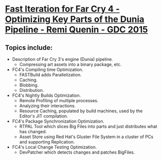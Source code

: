# [Fast Iteration for Far Cry 4 - Optimizing Key Parts of the Dunia Pipeline - Remi Quenin - GDC 2015](https://www.youtube.com/watch?v=AhmlFG1u1wE)
## Topics include:
* Description of Far Cry 3's engine (Dunia) pipeline.
  * Compressing art assets into a binary package, etc.
* FC4's Compiling time Optimization.
  * FASTBuild adds Parallelization.
  * Caching.
  * Blobbing.
  * Distribution.
* FC4's Nightly Builds Optimization.
  * Remote Profiling of multiple processes.
  * Analyzing their interactions.
  * Resource Caching, populated by build machines, used by the Editor's JIT compilation. 
* FC4's Package Synchronization Optimization.
  * RTPAL Tool which slices Big Files into parts and just distributes what has changed.
  * Asset Store using Red Hat's Gluster File System in a cluster of PCs and supporting Replication.
* FC4's Local Change Testing Optimization.
  * DevPatcher which detects changes and patches BigFiles. 


